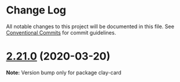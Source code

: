 # Change Log

All notable changes to this project will be documented in this file.
See [Conventional Commits](https://conventionalcommits.org) for commit guidelines.

# [2.21.0](https://github.com/liferay/clay/tree/master/packages/clay-card/compare/v2.20.2...v2.21.0) (2020-03-20)

**Note:** Version bump only for package clay-card
